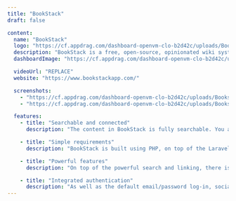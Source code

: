 ```yaml
---
title: "BookStack"
draft: false

content:
  name: "BookStack"
  logo: "https://cf.appdrag.com/dashboard-openvm-clo-b2d42c/uploads/BookStack-QTVU-4MPd.png"
  description: "BookStack is a free, open-source, opinionated wiki system that provides a pleasant, simple, out-of-the-box experience. Based on Laravel, a PHP framework, BookStack is released under the MIT License. It uses the ideas of books to organize pages and store information. New users should find the experience intuitive. Only basic word-processing skills should be required to get involved in creating content on BookStack."
  dashboardImage: "https://cf.appdrag.com/dashboard-openvm-clo-b2d42c/uploads/Bookstash-2-oRFB.jpg"

  videoUrl: "REPLACE"
  website: "https://www.bookstackapp.com/"

  screenshots:
    - "https://cf.appdrag.com/dashboard-openvm-clo-b2d42c/uploads/Bookstash-2-oRFB.jpg"
    - "https://cf.appdrag.com/dashboard-openvm-clo-b2d42c/uploads/Bookstash-1-H2cH.jpg"

  features:
    - title: "Searchable and connected"
      description: "The content in BookStack is fully searchable. You are able to search at book level or across all books, chapters and pages. The ability to link directly to any paragraph allows you to keep your documentation connected."

    - title: "Simple requirements"
      description: "BookStack is built using PHP, on top of the Laravel framework, and uses MySQL to store data. With performance in mind, it can run happily on a $5 Digital Ocean VPS."

    - title: "Powerful features"
      description: "On top of the powerful search and linking, there is also cross-book sorting, page revisions and image management. A full role and permission system allows you to lock down content and actions as required."

    - title: "Integrated authentication"
      description: "As well as the default email/password log-in, social providers such as GitHub, Google, Slack, AzureAD and more can be used. Okta, SAML2 and LDAP options are available for enterprise environments."
---
```

